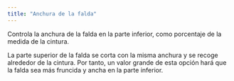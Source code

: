 ```yaml
---
title: "Anchura de la falda"
---
```


Controla la anchura de la falda en la parte inferior, como porcentaje de la medida de la cintura.

La parte superior de la falda se corta con la misma anchura y se recoge alrededor de la cintura. Por tanto, un valor grande de esta opción hará que la falda sea más fruncida y ancha en la parte inferior.
